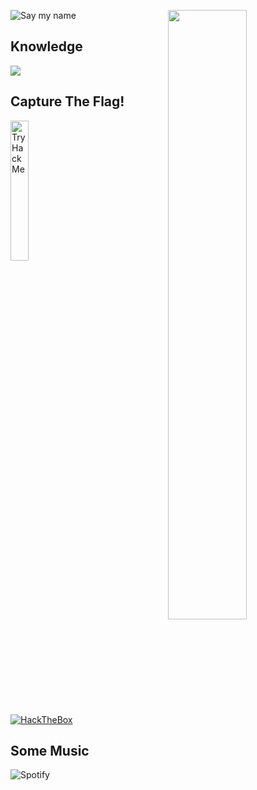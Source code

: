 
![Say my name](https://readme-typing-svg.demolab.com?font=IBM+Plex+Mono&weight=500&size=21&pause=1000&color=05C900&width=435&lines=Say+my+name.)
<img src="https://user-images.githubusercontent.com/74038190/212750996-938b257b-266c-45a7-9af7-655341c0f58b.gif" align="right" width="50%"></img>

<!--
###

<p align="left">✨ Creating bugs since ...<br>📚 I'm currently learning ...<br>🎯 Goals: ...<br>🎲 Fun fact: ...</p>

###
-->

<h2 align="left">Knowledge</h2>
<p align="left">
  <a href="https://skillicons.dev">
    <img src="https://skillicons.dev/icons?i=python,bash,java,spring,aws,docker,jenkins&perline=7" />
  </a>
</p>

<h2 align="left">Capture The Flag!</h2>
<p align="left">
  <a href="https://tryhackme.com/p/l0rdM4gno">
    <img src="https://tryhackme-badges.s3.amazonaws.com/l0rdM4gno.png" alt="TryHackMe" width="24%">
  </a>
</p>

[![HackTheBox](https://www.hackthebox.eu/badge/image/894757)](https://app.hackthebox.com/profile/894757)

<h2 align="left">Some Music</h2>

<span align="left">![Spotify](https://spotify-recently-played-readme.vercel.app/api?user=22zebextsiopngyzjjxfyx3iq&unique=yes&count=2)</span>



